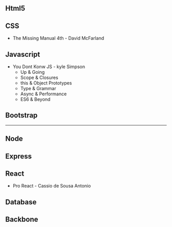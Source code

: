 ## Html5

## CSS

- The Missing Manual 4th - David McFarland

## Javascript
- You Dont Konw JS - kyle Simpson
  - Up & Going
  - Scope & Closures
  - this & Object Prototypes
  - Type & Grammar
  - Async & Performance
  - ES6 & Beyond

## Bootstrap
***
## Node
## Express

## React
- Pro React - Cassio de Sousa Antonio

## Database
## Backbone

